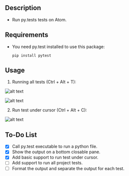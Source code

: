 ## Description

* Run py.tests tests on Atom.

## Requirements

* You need py.test installed to use this package: 

    ```
    pip install pytest
    ```
    
## Usage

1) Running all tests (Ctrl + Alt + T):

![alt text](https://github.com/pghilardi/atom-python-test/blob/master/images/all_tests.png "Run all tests")

![alt text](https://github.com/pghilardi/atom-python-test/blob/master/images/run_all_output.png "Output")

2) Run test under cursor (Ctrl + Alt + C):

![alt text](https://github.com/pghilardi/atom-python-test/blob/master/images/under_cursor.png "Run test under cursor")

## To-Do List
- [x] Call py.test executable to run a python file.
- [x] Show the output on a bottom closable pane.
- [x] Add basic support to run test under cursor.
- [ ] Add support to run all project tests.
- [ ] Format the output and separate the output for each test.
